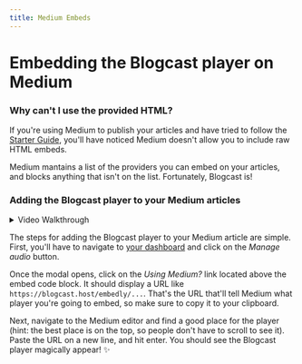 ```yaml
---
title: Medium Embeds
---
```


# Embedding the Blogcast player on Medium

### Why can't I use the provided HTML?

If you're using Medium to publish your articles and have tried to follow the [Starter Guide](/), you'll have noticed Medium doesn't allow you to include raw HTML embeds.

Medium mantains a list of the providers you can embed on your articles, and blocks anything that isn't on the list. Fortunately, Blogcast is!

### Adding the Blogcast player to your Medium articles

<details>
<summary>Video Walkthrough</summary>

![Guided tutorial](images/medium.gif)

</details>

The steps for adding the Blogcast player to your Medium article are simple. First, you'll have to navigate to [your dashboard](https://blogcast.host/dashboard) and click on the _Manage audio_ button.

Once the modal opens, click on the _Using Medium?_ link located above the embed code block. It should display a URL like `https://blogcast.host/embedly/...`. That's the URL that'll tell Medium what player you're going to embed, so make sure to copy it to your clipboard.

Next, navigate to the Medium editor and find a good place for the player (hint: the best place is on the top, so people don't have to scroll to see it). Paste the URL on a new line, and hit enter. You should see the Blogcast player magically appear! :sparkles:
